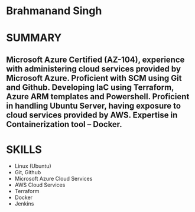 # Brahmanand Singh

# SUMMARY

## Microsoft Azure Certified (AZ-104), experience with administering cloud services provided by Microsoft Azure. Proficient with SCM using Git and Github. Developing IaC using Terraform, Azure ARM templates and Powershell. Proficient in handling Ubuntu Server, having exposure to cloud services provided by AWS. Expertise in Containerization tool – Docker.

# SKILLS
  *	Linux (Ubuntu)
  *	Git, Github
  *	Microsoft Azure Cloud Services
  *	AWS Cloud Services
  *	Terraform
  * Docker
  * Jenkins
  
